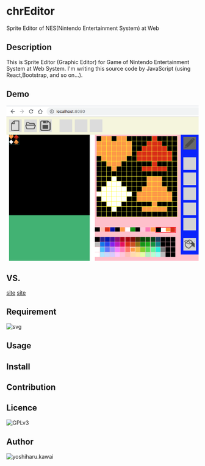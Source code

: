 # chrEditor
Sprite Editor of NES(Nintendo Entertainment System) at Web
## Description
 This is Sprite Editor (Graphic Editor) for Game of Nintendo Entertainment System
at Web System. I'm writing this source code by JavaScript (using React,Bootstrap,
and so on...).
## Demo
![png](public/img/chrEditor_capture_01.png)
## VS. 
[site](https://wiki.nesdev.com/w/index.php/YY-CHR)
[site](https://www.romhacking.net/utilities/119/)
## Requirement
![svg](https://img.shields.io/badge/React-16.8.5-orange.svg)
## Usage

## Install

## Contribution

## Licence

![GPLv3](https://raw.githubusercontent.com/landm2000/chrEditor/master/LICENSE)

## Author

![yoshiharu.kawai](https://github.com/landm2000)
